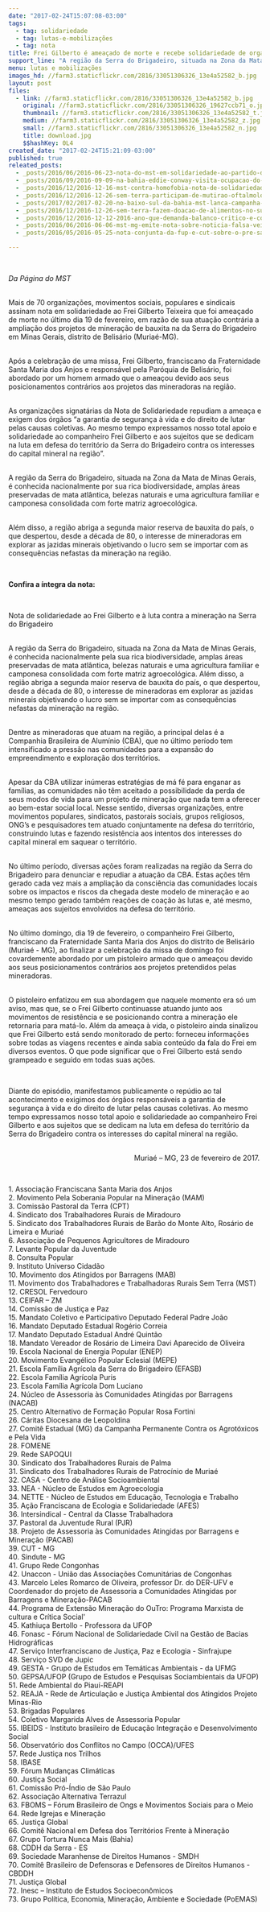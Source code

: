 ```yaml
---
date: "2017-02-24T15:07:08-03:00"
tags:
  - tag: solidariedade
  - tag: lutas-e-mobilizações
  - tag: nota
title: Frei Gilberto é ameaçado de morte e recebe solidariedade de organizações e movimentos sociais de todo país
support_line: "A região da Serra do Brigadeiro, situada na Zona da Mata de Minas Gerais, é conhecida nacionalmente por sua rica biodiversidade, amplas áreas preservadas de mata atlântica"
menu: lutas e mobilizações
images_hd: //farm3.staticflickr.com/2816/33051306326_13e4a52582_b.jpg
layout: post
files:
  - link: //farm3.staticflickr.com/2816/33051306326_13e4a52582_b.jpg
    original: //farm3.staticflickr.com/2816/33051306326_19627ccb71_o.jpg
    thumbnail: //farm3.staticflickr.com/2816/33051306326_13e4a52582_t.jpg
    medium: //farm3.staticflickr.com/2816/33051306326_13e4a52582_z.jpg
    small: //farm3.staticflickr.com/2816/33051306326_13e4a52582_n.jpg
    title: download.jpg
    $$hashKey: 0L4
created_date: "2017-02-24T15:21:09-03:00"
published: true
releated_posts:
  - _posts/2016/06/2016-06-23-nota-do-mst-em-solidariedade-ao-partido-dos-trabalhadores.md
  - _posts/2016/09/2016-09-09-na-bahia-eddie-conway-visita-ocupacao-do-mst-no-incra.md
  - _posts/2016/12/2016-12-16-mst-contra-homofobia-nota-de-solidariedade-ao-deputado-jean-wyllys.md
  - _posts/2016/12/2016-12-26-sem-terra-participam-de-mutirao-oftalmologico-na-bahia.md
  - _posts/2017/02/2017-02-20-no-baixo-sul-da-bahia-mst-lanca-campanha-de-solidariedade-a-escola-luana-carvalho.md
  - _posts/2016/12/2016-12-26-sem-terra-fazem-doacao-de-alimentos-no-sudoeste-baiano.md
  - _posts/2016/12/2016-12-12-2016-ano-que-demanda-balanco-critico-e-construcao-coletiva-de-novas-formas-de-resistencia.md
  - _posts/2016/06/2016-06-06-mst-mg-emite-nota-sobre-noticia-falsa-veiculada-no-portal-g1.md
  - _posts/2016/05/2016-05-25-nota-conjunta-da-fup-e-cut-sobre-o-pre-sal-e-as-ameacas-dos-golpistas-a-soberania.md

---
```

<p>&nbsp;</p>

<p><em>Da P&aacute;gina do MST&nbsp;</em></p>

<p><br />
Mais de 70 organiza&ccedil;&otilde;es, movimentos sociais, populares e sindicais assinam nota em solidariedade ao Frei Gilberto Teixeira que foi amea&ccedil;ado de morte no &uacute;ltimo dia 19 de fevereiro, em raz&atilde;o de sua atua&ccedil;&atilde;o contr&aacute;ria a amplia&ccedil;&atilde;o dos projetos de minera&ccedil;&atilde;o de bauxita na da Serra do Brigadeiro em Minas Gerais, distrito de Belis&aacute;rio (Muria&eacute;-MG).</p>

<p><br />
Ap&oacute;s a celebra&ccedil;&atilde;o de uma missa, Frei Gilberto, franciscano da Fraternidade Santa Maria dos Anjos e respons&aacute;vel pela Par&oacute;quia de Belis&aacute;rio, foi abordado por um homem armado que o amea&ccedil;ou devido aos seus posicionamentos contr&aacute;rios aos projetos das mineradoras na regi&atilde;o.</p>

<p><br />
As organiza&ccedil;&otilde;es signat&aacute;rias da Nota de Solidariedade repudiam a amea&ccedil;a e exigem dos &oacute;rg&atilde;os &ldquo;a garantia de seguran&ccedil;a &agrave; vida e do direito de lutar pelas causas coletivas. Ao mesmo tempo expressamos nosso total apoio e solidariedade ao companheiro Frei Gilberto e aos sujeitos que se dedicam na luta em defesa do territ&oacute;rio da Serra do Brigadeiro contra os interesses do capital mineral na regi&atilde;o&rdquo;.</p>

<p><br />
A regi&atilde;o da Serra do Brigadeiro, situada na Zona da Mata de Minas Gerais, &eacute; conhecida nacionalmente por sua rica biodiversidade, amplas &aacute;reas preservadas de mata atl&acirc;ntica, belezas naturais e uma agricultura familiar e camponesa consolidada com forte matriz agroecol&oacute;gica.</p>

<p><br />
Al&eacute;m disso, a regi&atilde;o abriga a segunda maior reserva de bauxita do pa&iacute;s, o que despertou, desde a d&eacute;cada de 80, o interesse de mineradoras em explorar as jazidas minerais objetivando o lucro sem se importar com as consequ&ecirc;ncias nefastas da minera&ccedil;&atilde;o na regi&atilde;o.</p>

<p>&nbsp;</p>

<p><strong>Confira a &iacute;ntegra da nota:&nbsp;</strong></p>

<p>&nbsp;</p>

<p>Nota de solidariedade ao Frei Gilberto e &agrave; luta contra a minera&ccedil;&atilde;o na Serra do Brigadeiro</p>

<p><br />
A regi&atilde;o da Serra do Brigadeiro, situada na Zona da Mata de Minas Gerais, &eacute; conhecida nacionalmente pela sua rica biodiversidade, amplas &aacute;reas preservadas de mata atl&acirc;ntica, belezas naturais e uma agricultura familiar e camponesa consolidada com forte matriz agroecol&oacute;gica. Al&eacute;m disso, a regi&atilde;o abriga a segunda maior reserva de bauxita do pa&iacute;s, o que despertou, desde a d&eacute;cada de 80, o interesse de mineradoras em explorar as jazidas minerais objetivando o lucro sem se importar com as consequ&ecirc;ncias nefastas da minera&ccedil;&atilde;o na regi&atilde;o.&nbsp;</p>

<p><br />
Dentre as mineradoras que atuam na regi&atilde;o, a principal delas &eacute; a Companhia Brasileira de Alum&iacute;nio (CBA), que no &uacute;ltimo per&iacute;odo tem intensificado a press&atilde;o nas comunidades para a expans&atilde;o do empreendimento e explora&ccedil;&atilde;o dos territ&oacute;rios.</p>

<p><br />
Apesar da CBA utilizar in&uacute;meras estrat&eacute;gias de m&aacute; f&eacute; para enganar as fam&iacute;lias, as comunidades n&atilde;o t&ecirc;m aceitado a possibilidade da perda de seus modos de vida para um projeto de minera&ccedil;&atilde;o que nada tem a oferecer ao bem-estar social local. Nesse sentido, diversas organiza&ccedil;&otilde;es, entre movimentos populares, sindicatos, pastorais sociais, grupos religiosos, ONG&rsquo;s e pesquisadores tem atuado conjuntamente na defesa do territ&oacute;rio, construindo lutas e fazendo resist&ecirc;ncia aos intentos dos interesses do capital mineral em saquear o territ&oacute;rio.&nbsp;</p>

<p><br />
No &uacute;ltimo per&iacute;odo, diversas a&ccedil;&otilde;es foram realizadas na regi&atilde;o da Serra do Brigadeiro para denunciar e repudiar a atua&ccedil;&atilde;o da CBA. Estas a&ccedil;&otilde;es t&ecirc;m gerado cada vez mais a amplia&ccedil;&atilde;o da consci&ecirc;ncia das comunidades locais sobre os impactos e riscos da chegada deste modelo de minera&ccedil;&atilde;o e ao mesmo tempo gerado tamb&eacute;m rea&ccedil;&otilde;es de coa&ccedil;&atilde;o &agrave;s lutas e, at&eacute; mesmo, amea&ccedil;as aos sujeitos envolvidos na defesa do territ&oacute;rio.&nbsp;</p>

<p><br />
No &uacute;ltimo domingo, dia 19 de fevereiro, o companheiro Frei Gilberto, franciscano da Fraternidade Santa Maria dos Anjos do distrito de Belis&aacute;rio (Muria&eacute; - MG), ao finalizar a celebra&ccedil;&atilde;o da missa de domingo foi covardemente abordado por um pistoleiro armado que o amea&ccedil;ou devido aos seus posicionamentos contr&aacute;rios aos projetos pretendidos pelas mineradoras.</p>

<p><br />
O pistoleiro enfatizou em sua abordagem que naquele momento era s&oacute; um aviso, mas que, se o Frei Gilberto continuasse atuando junto aos movimentos de resist&ecirc;ncia e se posicionando contra a minera&ccedil;&atilde;o ele retornaria para mat&aacute;-lo. Al&eacute;m da amea&ccedil;a &agrave; vida, o pistoleiro ainda sinalizou que Frei Gilberto est&aacute; sendo monitorado de perto: forneceu informa&ccedil;&otilde;es sobre todas as viagens recentes e ainda sabia conte&uacute;do da fala do Frei em diversos eventos. O que pode significar que o Frei Gilberto est&aacute; sendo grampeado e seguido em todas suas a&ccedil;&otilde;es.&nbsp;</p>

<p>&nbsp;</p>

<p>Diante do epis&oacute;dio, manifestamos publicamente o rep&uacute;dio ao tal acontecimento e exigimos dos &oacute;rg&atilde;os respons&aacute;veis a garantia de seguran&ccedil;a &agrave; vida e do direito de lutar pelas causas coletivas. Ao mesmo tempo expressamos nosso total apoio e solidariedade ao companheiro Frei Gilberto e aos sujeitos que se dedicam na luta em defesa do territ&oacute;rio da Serra do Brigadeiro contra os interesses do capital mineral na regi&atilde;o.</p>

<p style="text-align: right;"><br />
Muria&eacute; &ndash; MG, 23 de fevereiro de 2017.&nbsp;</p>

<p style="text-align: right;">&nbsp;</p>

<p>1. Associa&ccedil;&atilde;o Franciscana Santa Maria dos Anjos<br />
2. Movimento Pela Soberania Popular na Minera&ccedil;&atilde;o (MAM)<br />
3. Comiss&atilde;o Pastoral da Terra (CPT)<br />
4. Sindicato dos Trabalhadores Rurais de Miradouro<br />
5. Sindicato dos Trabalhadores Rurais de Bar&atilde;o do Monte Alto, Ros&aacute;rio de Limeira e Muria&eacute;<br />
6. Associa&ccedil;&atilde;o de Pequenos Agricultores de Miradouro<br />
7. Levante Popular da Juventude<br />
8. Consulta Popular<br />
9. Instituto Universo Cidad&atilde;o<br />
10. Movimento dos Atingidos por Barragens (MAB)<br />
11. Movimento dos Trabalhadores e Trabalhadoras Rurais Sem Terra (MST)<br />
12. CRESOL Fervedouro<br />
13. CEIFAR &ndash; ZM<br />
14. Comiss&atilde;o de Justi&ccedil;a e Paz<br />
15. Mandato Coletivo e Participativo Deputado Federal Padre Jo&atilde;o<br />
16. Mandato Deputado Estadual Rog&eacute;rio Correia<br />
17. Mandato Deputado Estadual Andr&eacute; Quint&atilde;o<br />
18. Mandato Vereador de Ros&aacute;rio de Limeira Davi Aparecido de Oliveira<br />
19. Escola Nacional de Energia Popular (ENEP)<br />
20. Movimento Evang&eacute;lico Popular Eclesial (MEPE)<br />
21. Escola Fam&iacute;lia Agr&iacute;cola da Serra do Brigadeiro (EFASB)<br />
22. Escola Fam&iacute;lia Agr&iacute;cola Puris<br />
23. Escola Fam&iacute;lia Agr&iacute;cola Dom Luciano<br />
24. N&uacute;cleo de Assessoria &agrave;s Comunidades Atingidas por Barragens (NACAB)<br />
25. Centro Alternativo de Forma&ccedil;&atilde;o Popular Rosa Fortini<br />
26. C&aacute;ritas Diocesana de Leopoldina<br />
27. Comit&ecirc; Estadual (MG) da Campanha Permanente Contra os Agrot&oacute;xicos e Pela Vida<br />
28. FOMENE<br />
29. Rede SAPOQUI<br />
30. Sindicato dos Trabalhadores Rurais de Palma<br />
31. Sindicato dos Trabalhadores Rurais de Patroc&iacute;nio de Muria&eacute;<br />
32. CASA - Centro de An&aacute;lise Socioambiental<br />
33. NEA - N&uacute;cleo de Estudos em Agroecologia<br />
34. NETTE - N&uacute;cleo de Estudos em Educa&ccedil;&atilde;o, Tecnologia e Trabalho<br />
35. A&ccedil;&atilde;o Franciscana de Ecologia e Solidariedade (AFES)<br />
36. Intersindical - Central da Classe Trabalhadora<br />
37. Pastoral da Juventude Rural (PJR)<br />
38. Projeto de Assessoria &agrave;s Comunidades Atingidas por Barragens e Minera&ccedil;&atilde;o (PACAB)<br />
39. CUT - MG<br />
40. Sindute - MG<br />
41. Grupo Rede Congonhas<br />
42. Unaccon - Uni&atilde;o das Associa&ccedil;&otilde;es Comunit&aacute;rias de Congonhas<br />
43. Marcelo Leles Romarco de Oliveira, professor Dr. do DER-UFV e Coordenador do projeto de Assessoria a Comunidades Atingidas por Barragens e Minera&ccedil;&atilde;o-PACAB<br />
44. Programa de Extens&atilde;o Minera&ccedil;&atilde;o do OuTro: Programa Marxista de cultura e Cr&iacute;tica Social&#39;<br />
45. Kathiu&ccedil;a Bertollo - Professora da UFOP<br />
46. Fonasc - F&oacute;rum Nacional de Solidariedade Civil na Gest&atilde;o de Bacias Hidrogr&aacute;ficas<br />
47. Servi&ccedil;o Interfranciscano de Justi&ccedil;a, Paz e Ecologia - Sinfrajupe&nbsp;<br />
48. Servi&ccedil;o SVD de Jupic<br />
49. GESTA - Grupo de Estudos em Tem&aacute;ticas Ambientais - da UFMG<br />
50. GEPSA/UFOP (Grupo de Estudos e Pesquisas Sociambientais da UFOP)<br />
51. Rede Ambiental do Piau&iacute;-REAPI<br />
52. REAJA - Rede de Articula&ccedil;&atilde;o e Justi&ccedil;a Ambiental dos Atingidos Projeto Minas-Rio&nbsp;<br />
53. Brigadas Populares&nbsp;<br />
54. Coletivo Margarida Alves de Assessoria Popular&nbsp;<br />
55. IBEIDS - Instituto brasileiro de Educa&ccedil;&atilde;o Integra&ccedil;&atilde;o e Desenvolvimento Social<br />
56. Observat&oacute;rio dos Conflitos no Campo (OCCA)/UFES&nbsp;<br />
57. Rede Justi&ccedil;a nos Trilhos<br />
58. IBASE<br />
59. F&oacute;rum Mudan&ccedil;as Clim&aacute;ticas<br />
60. Justi&ccedil;a Social<br />
61. Comiss&atilde;o Pr&oacute;-&Iacute;ndio de S&atilde;o Paulo<br />
62. Associa&ccedil;&atilde;o Alternativa Terrazul<br />
63. FBOMS &ndash; F&oacute;rum Brasileiro de Ongs e Movimentos Sociais para o Meio<br />
64. Rede Igrejas e Minera&ccedil;&atilde;o<br />
65. Justi&ccedil;a Global<br />
66. Comit&ecirc; Nacional em Defesa dos Territ&oacute;rios Frente &agrave; Minera&ccedil;&atilde;o<br />
67. Grupo Tortura Nunca Mais (Bahia)<br />
68. CDDH da Serra - ES<br />
69. Sociedade Maranhense de Direitos Humanos - SMDH<br />
70. Comit&ecirc; Brasileiro de Defensoras e Defensores de Direitos Humanos - CBDDH<br />
71. Justi&ccedil;a Global<br />
72. Inesc &ndash; Instituto de Estudos Socioecon&ocirc;micos<br />
73. Grupo Pol&iacute;tica, Economia, Minera&ccedil;&atilde;o, Ambiente e Sociedade (PoEMAS)</p>

<p><br />
&nbsp;</p>
